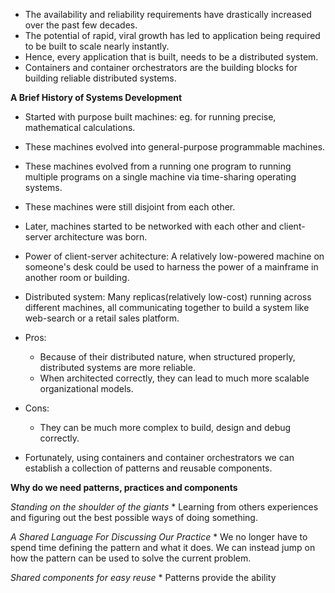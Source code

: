 * The availability and reliability requirements have drastically increased over the past few decades.
* The potential of rapid, viral growth has led to application being required to be built to scale nearly instantly.
* Hence, every application that is built, needs to be a distributed system.
* Containers and container orchestrators are the building blocks for building reliable distributed systems.

**A Brief History of Systems Development**
* Started with purpose built machines: eg. for running precise, mathematical calculations.
* These machines evolved into general-purpose programmable machines.
* These machines evolved from a running one program to running multiple programs on a single machine via time-sharing operating systems.

* These machines were still disjoint from each other.
* Later, machines started to be networked with each other and client-server architecture was born. 
* Power of client-server achitecture: A relatively low-powered machine on someone's desk could be used to harness the power of a mainframe in another room or building.

* Distributed system: Many replicas(relatively low-cost) running across different machines, all communicating together to build a system like web-search or a retail sales platform.
* Pros:
    * Because of their distributed nature, when structured properly, distributed systems are more reliable.
    * When architected correctly, they can lead to much more scalable organizational models.
* Cons:
    * They can be much more complex to build, design and debug correctly.

* Fortunately, using containers and container orchestrators we can establish a collection of patterns and reusable components.

**Why do we need patterns, practices and components**

*Standing on the shoulder of the giants*
    * Learning from others experiences and figuring out the best possible ways of doing something.

*A Shared Language For Discussing Our Practice*
    * We no longer have to spend time defining the pattern and what it does. We can instead jump on how the pattern can be used to solve the current problem.

*Shared components for easy reuse*
    * Patterns provide the ability 